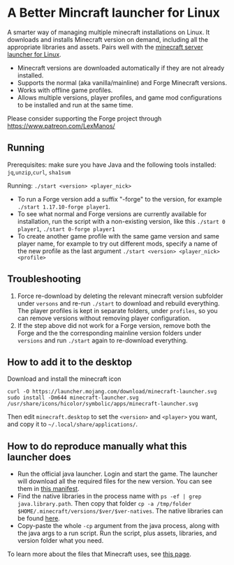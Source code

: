 # A Better Mincraft launcher for Linux

A smarter way of managing multiple minecraft installations on Linux. It downloads and installs Minecraft version on demand, including all the appropriate libraries and assets.
Pairs well with the [minecraft server launcher for Linux](https://github.com/alexivkin/minecraft-server-container).

* Minecraft versions are downloaded automatically if they are not already installed.
* Supports the normal (aka vanilla/mainline) and Forge Minecraft versions.
* Works with offline game profiles.
* Allows multiple versions, player profiles, and game mod configurations to be installed and run at the same time.

Please consider supporting the Forge project through https://www.patreon.com/LexManos/ 

## Running

Prerequisites: make sure you have Java and the following tools installed: `jq`,`unzip`,`curl`, `sha1sum`

Running: `./start <version> <player_nick>`

* To run a Forge version add a suffix "-forge" to the version, for example `./start 1.17.10-forge player1`.
* To see what normal and Forge versions are currently available for installation, run the script with a non-existing version, like this `./start 0 player1`, `./start 0-forge player1`
* To create another game profile with the same game version and same player name, for example to try out different mods, specify a name of the new profile as the last argument `./start <version> <player_nick> <profile>`

## Troubleshooting

1. Force re-download by deleting the relevant minecraft version subfolder under `versons` and re-run `./start` to download and rebuild everything. The player profiles is kept in separate folders, under `profiles`, so you can remove versions without removing player configuration.
2. If the step above did not work for a Forge version, remove both the Forge and the the corresponding mainline version folders under `versions` and run `./start` again to re-download everything.

## How to add it to the desktop

Download and install the minecraft icon

```
curl -O https://launcher.mojang.com/download/minecraft-launcher.svg
sudo install -Dm644 minecraft-launcher.svg /usr/share/icons/hicolor/symbolic/apps/minecraft-launcher.svg
```

Then edit `minecraft.desktop` to set the `<version>` and `<player>` you want, and copy it to `~/.local/share/applications/`.

## How to do reproduce manually what this launcher does

* Run the official java launcher. Login and start the game. The launcher will download all the required files for the new version. You can see them in [this manifest](https://launchermeta.mojang.com/mc/game/version_manifest.json).
* Find the native libraries in the process name with `ps -ef | grep java.library.path`. Then copy that folder `cp -a /tmp/folder $HOME/.minecraft/versions/$ver/$ver-natives`. The native libraries can be found [here](https://libraries.minecraft.net/).
* Copy-paste the whole `-cp` argument from the java process, along with the java args to a run script. Run the script, plus assets, libraries, and version folder what you need.

To learn more about the files that Minecraft uses, see [this page](https://wiki.vg/Game_files).
